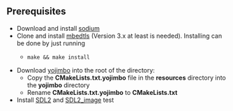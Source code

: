 ## Prerequisites

- Download and install [sodium](https://doc.libsodium.org/installation)
- Clone and install [mbedtls](https://github.com/Mbed-TLS/mbedtls) (Version 3.x at least is needed). Installing can be done by just running
  -     make && make install
- Download [yojimbo](https://github.com/networkprotocol/yojimbo) into the root of the directory:
  - Copy the **CMakeLists.txt.yojimbo** file in the **resources** directory into the **yojimbo** directory
  - Rename **CMakeLists.txt.yojimbo** to **CMakeLists.txt**
- Install [SDL2](https://lazyfoo.net/tutorials/SDL/01_hello_SDL/linux/index.php) and [SDL2_image](https://lazyfoo.net/tutorials/SDL/01_hello_SDL/linux/index.php)
test
